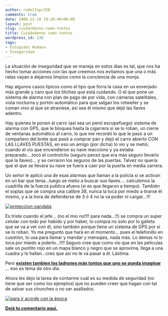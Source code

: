 ```yaml
---
author: rodolfopr338
comments: true
date: 2008-12-10 19:20:49+00:00
layout: post
slug: cuidandonos-como-tontos
title: Cuidándonos como tontos
wordpress_id: 138
tags:
- Estupidez Humana
- Inseguridad
---
```


La situación de inseguridad que se maneja en estos días es tal, que nos ha hecho tomar acciones con las que creemos nos evitamos que una o más ratas vayan a dejarnos limpios como la conciencia de una monja.

Hay algunos casos típicos como el tipo que forra la casa en un enverjado más grande y caro que los tiliches que está cuidando. 
O el que pone un sistema de alarma con plan de pago de por vida, con cámaras satelitales, vista nocturna y portón automático para que salgan los rotweiler y se coman vivo al que se atraviese, así sea él mismo que dejó las llaves adentro. 

Hay quienes le ponen al carro (así sea un perol escupefuego) sistema de alarma con GPS, que le bloquea hasta la cigarrera si se lo roban, un cierre de ventanas automático al carro, lo que me recordó lo que le pasó a un compañero del brete que pasó a comprar pan y dejó el carro abierto CON LAS LLAVES PUESTAS, en eso un amigo (por dicha) lo vio y se metió; cuando el vio que encendieron su nave reacciono y ya estaba preparado....tocó el controlcito (seguro pensó que era más seguro llevarlo que la llaves)... y se cerraron los seguros de las puertas. Talvez no quería que el que se llevara su nave se fuera a caer por la puerta en media carrera.

Un señor le aplicó una de esas alarmas que llaman a la policia si se activan en un bar que tenia...luego se metio a buscar sus llaves.... calculemos la cuadrilla de la fuerza publica afuera (si es que llegaron a tiempo).
También el soplas que se compra una calibre 38, nunca la toca por miedo a tirarse él mismo, y a la hora de defenderse de 3 ó 4 no la va poder ni cargar...!!!

[![proteccion-sandalia](http://sinjeta.files.wordpress.com/2008/12/proteccion-sandalia.jpg?w=300)](http://sinjeta.files.wordpress.com/2008/12/proteccion-sandalia.jpg)

Es triste cuando el jefe... (no el mio no!!!! para nada...!!) se compra un super celular con todo por habido y por haber, lo compra no solo por lo galleta que se va a ver con él, sino también porque tiene un sistema de GPS por si se lo roban. Yo me pregunto que hará en el momento... pues el telefonillo en cuestión, lo usa para llamar y mandar y mensajes, nada más. Lo demas ni lo toca por miedo a joderlo...!!!! Seguro cree que como vio que en las peliculas sale un puntito rojo en un mapa blanco y negro que se aproxima, llega a una cuadra y lo hallan...creo que así no le va pasar a él. Lástima.

Pero [**existen tambien los ladrones más tontos que uno se pueda imaginar**](http://www.revistasebo.com/index.php/2007/07/13/los-robos-mas-estupidos.html) ... eso es tema de otro día.

Ahora les dejo la tarea de contarme cuál es su medida de seguridad (no tiene que ser como los ejemplos) que no pueden creer que hagan con tal de salvar sus chunches o no ser asaltados.

[![para ir acorde con la época](http://sinjeta.files.wordpress.com/2008/12/asalto2.jpg?w=300)](http://sinjeta.files.wordpress.com/2008/12/asalto2.jpg)

[**Dejá tu comentario aquí.**](http://sinjeta.wordpress.com/2008/12/10/cuidandonos-como-tontos/)
